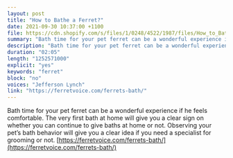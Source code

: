 ```yaml
---
layout: post
title: "How to Bathe a Ferret?"
date: 2021-09-30 10:37:00 +1100
file: https://cdn.shopify.com/s/files/1/0248/4522/1987/files/How_to_Bathe_a_Ferret.mp3?v=1632966953
summary: "Bath time for your pet ferret can be a wonderful experience if he feels comfortable. The very first bath at home will give you a clear sign on whether you can continue to give baths at home or not. Observing your pet’s bath behavior will give you a clear idea if you need a specialist for grooming or not."
description: "Bath time for your pet ferret can be a wonderful experience if he feels comfortable. The very first bath at home will give you a clear sign on whether you can continue to give baths at home or not. Observing your pet’s bath behavior will give you a clear idea if you need a specialist for grooming or not.<a href='https://ferretvoice.com/ferrets-bath/'>https://ferretvoice.com/ferrets-bath/</a>"
duration: "02:05" 
length: "1252571000"
explicit: "yes" 
keywords: "ferret"
block: "no" 
voices: "Jefferson Lynch"
link: "https://ferretvoice.com/ferrets-bath/"
---
```


Bath time for your pet ferret can be a wonderful experience if he feels comfortable. The very first bath at home will give you a clear sign on whether you can continue to give baths at home or not. Observing your pet’s bath behavior will give you a clear idea if you need a specialist for grooming or not. [https://ferretvoice.com/ferrets-bath/](https://ferretvoice.com/ferrets-bath/)

